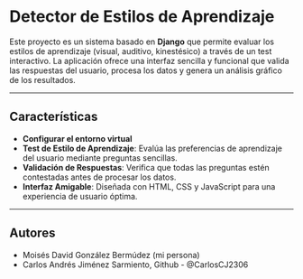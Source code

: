 # **Detector de Estilos de Aprendizaje**

Este proyecto es un sistema basado en **Django** que permite evaluar los estilos de aprendizaje (visual, auditivo, kinestésico) a través de un test interactivo. La aplicación ofrece una interfaz sencilla y funcional que valida las respuestas del usuario, procesa los datos y genera un análisis gráfico de los resultados.

---

## **Características**
- **Configurar el entorno virtual**
- **Test de Estilo de Aprendizaje**: Evalúa las preferencias de aprendizaje del usuario mediante preguntas sencillas.
- **Validación de Respuestas**: Verifica que todas las preguntas estén contestadas antes de procesar los datos.
- **Interfaz Amigable**: Diseñada con HTML, CSS y JavaScript para una experiencia de usuario óptima.

---

## **Autores**
- Moisés David González Bermúdez (mi persona)
- Carlos Andrés Jiménez Sarmiento, Github - @CarlosCJ2306

